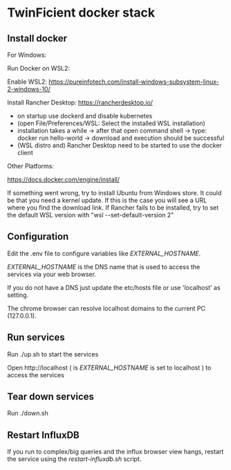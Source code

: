 # TwinFicient docker stack

## Install docker

For Windows:

Run Docker on WSL2:

Enable WSL2: <https://pureinfotech.com/install-windows-subsystem-linux-2-windows-10/>

Install Rancher Desktop: <https://rancherdesktop.io/>

- on startup use dockerd and disable kubernetes
- (open File/Preferences/WSL: Select the installed WSL installation)
- installation takes a while -> after that open command shell -> type: docker run hello-world -> download and execution should be successful
- (WSL distro and) Rancher Desktop need to be started to use the docker client

Other Platforms:

<https://docs.docker.com/engine/install/>

If something went wrong, try to install Ubuntu from Windows store. It could be that you need a kernel update. If this is the case you will see a URL where you find the download link.
If Rancher fails to be installed, try to set the default WSL version with "wsl --set-default-version 2"

## Configuration

Edit the .env file to configure variables like *EXTERNAL_HOSTNAME*.

*EXTERNAL_HOSTNAME* is the DNS name that is used to access the services via your web browser.

If you do not have a DNS just update the etc/hosts file or use 'localhost' as setting.

The chrome browser can resolve localhost domains to the current PC (127.0.0.1).

## Run services

Run ./up.sh to start the services

Open http://localhost ( is *EXTERNAL_HOSTNAME* is set to localhost ) to access the services

## Tear down services

Run ./down.sh

## Restart InfluxDB

If you run to complex/big queries and the influx browser view hangs, restart the service using the *restart-influxdb.sh* script.
